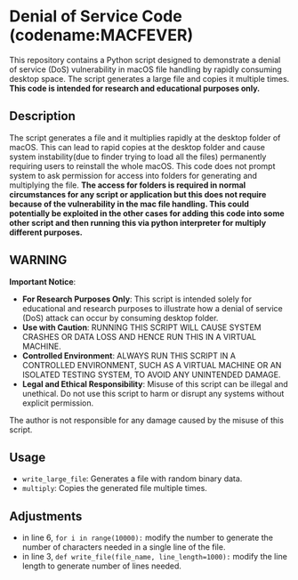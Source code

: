 # Denial of Service Code (codename:MACFEVER)

This repository contains a Python script designed to demonstrate a denial of service (DoS) vulnerability in macOS file handling by rapidly consuming desktop space. The script generates a large file and copies it multiple times. **This code is intended for research and educational purposes only.**

## Description

The script generates a file and it multiplies rapidly at the desktop folder of macOS. This can lead to rapid copies at the desktop folder and cause system instability(due to finder trying to load all the files) permanently requiring users to reinstall the whole macOS. This code does not prompt system to ask permission for access into folders for generating and multiplying the file. **The access for folders is required in normal circumstances for any script or application but this does not require because of the vulnerability in the mac file handling. This could potentially be exploited in the other cases for adding this code into some other script and then running this via python interpreter for multiply different purposes.**

## WARNING

**Important Notice**: 

- **For Research Purposes Only**: This script is intended solely for educational and research purposes to illustrate how a denial of service (DoS) attack can occur by consuming desktop folder.
- **Use with Caution**: RUNNING THIS SCRIPT WILL CAUSE SYSTEM CRASHES OR DATA LOSS AND HENCE RUN THIS IN A VIRTUAL MACHINE.
- **Controlled Environment**: ALWAYS RUN THIS SCRIPT IN A CONTROLLED ENVIRONMENT, SUCH AS A VIRTUAL MACHINE OR AN ISOLATED TESTING SYSTEM, TO AVOID ANY UNINTENDED DAMAGE.
- **Legal and Ethical Responsibility**: Misuse of this script can be illegal and unethical. Do not use this script to harm or disrupt any systems without explicit permission.

The author is not responsible for any damage caused by the misuse of this script.

## Usage

- `write_large_file`: Generates a file with random binary data.
- `multiply`: Copies the generated file multiple times.

## Adjustments

- in line 6, `for i in range(10000):` modify the number to generate the number of characters needed in a single line of the file.
- in line 3, `def write_file(file_name, line_length=1000):` modify the line length to generate number of lines needed.

